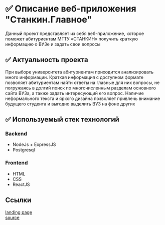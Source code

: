 # ✅ Описание веб-приложения "Станкин.Главное"
Данный проект представляет из себя веб-приложение, которое поможет абитуриентам МГТУ «СТАНКИН» получить краткую информацию о ВУЗе и задать свои вопросы
## ✅ Актуальность проекта
При выборе университета абитуриентам приходится анализировать много информации. Краткая информация с доступном формате позволяет абитуриентам найти ответы на главные для них вопросы, не погружаясь в долгий поиск по многочисленным разделам основного сайта ВУЗа, а также задать интересующий его вопрос. Наличие неформального текста и яркого дизайна позволяет привлечь внимание будущего студента и выгодно выделить ВУЗ на фоне других
## ✅ Используемый стек технологий
### Backend
* NodeJs + ExpressJS
* Postgresql
### Frontend
* HTML
* CSS
* ReactJS
## Ссылки
[landing page](https://harmonious-pika-3fddf2.netlify.app/)  
[source](https://github.com/CitiCatzen/StankiMainSource)
